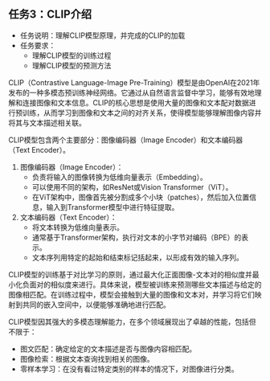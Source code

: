 ## 任务3：CLIP介绍
- 任务说明：理解CLIP模型原理，并完成的CLIP的加载
- 任务要求：
    - 理解CLIP模型的训练过程
    - 理解CLIP模型的预测方法

CLIP（Contrastive Language-Image Pre-Training）模型是由OpenAI在2021年发布的一种多模态预训练神经网络。它通过从自然语言监督中学习，能够有效地理解和连接图像和文本信息。CLIP的核心思想是使用大量的图像和文本配对数据进行预训练，从而学习到图像和文本之间的对齐关系，使得模型能够理解图像内容并将其与文本描述相关联。

CLIP模型包含两个主要部分：图像编码器（Image Encoder）和文本编码器（Text Encoder）。

1. 图像编码器（Image Encoder）：
    - 负责将输入的图像转换为低维向量表示（Embedding）。
    - 可以使用不同的架构，如ResNet或Vision Transformer（ViT）。
    - 在ViT架构中，图像首先被分割成多个小块（patches），然后加入位置信息，输入到Transformer模型中进行特征提取。
2. 文本编码器（Text Encoder）：
    - 将文本转换为低维向量表示。
    - 通常基于Transformer架构，执行对文本的小字节对编码（BPE）的表示。
    - 文本序列用特定的起始和结束标记括起来，以形成有效的输入序列。

CLIP模型的训练基于对比学习的原则，通过最大化正面图像-文本对的相似度并最小化负面对的相似度来进行。具体来说，模型被训练来预测哪些文本描述与给定的图像相匹配。在训练过程中，模型会接触到大量的图像和文本对，并学习将它们映射到共同的嵌入空间中，以便能够准确地进行匹配。

CLIP模型因其强大的多模态理解能力，在多个领域展现出了卓越的性能，包括但不限于：
- 图文匹配：确定给定的文本描述是否与图像内容相匹配。
- 图像检索：根据文本查询找到相关的图像。
- 零样本学习：在没有看过特定类别的样本的情况下，对图像进行分类。
